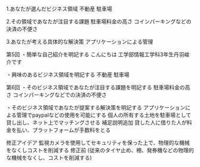 1.あなたが選んだビジネス領域
不動産
駐車場

2.その領域であなたが注目する課題
駐車場料金の高さ
コインパーキングなどの決済の不便さ

3.あなたが考える具体的な解決策
アプリケーションによる管理

第5回
・簡単な自己紹介を明記する
こんにちは
工学部情報工学科3年生丹羽峻介です

・興味のあるビジネス領域を明記する
不動産
駐車場

第6回
・そのビジネス領域であなたが注目する課題を明記する
駐車場料金の高さ
コインパーキングなどでの決済の不便さ

・そのビジネス領域であなたが提案する解決策を明記する
アプリケーションによる管理でpaypalなどの使用を可能にする
個人の所有する土地を駐車場として貸し出し、ネット上でマッチングさせる
補足説明追加
貸した人に借りた人が料金を払い、プラットフォームが手数料をとる

修正アイデア
監視カメラを使用してセキュリティを保った上で、物理的な機械をなくしコストを削減する
修正前
(従来のタイヤ止め、柵、発券機などの物理的な機械をなくし、コストを削減する)

